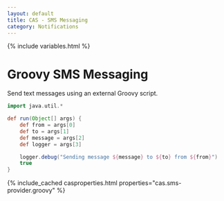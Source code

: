 ```yaml
---
layout: default
title: CAS - SMS Messaging
category: Notifications
---
```


{% include variables.html %}

# Groovy SMS Messaging

Send text messages using an external Groovy script.

```groovy
import java.util.*

def run(Object[] args) {
    def from = args[0]
    def to = args[1]
    def message = args[2]
    def logger = args[3]

    logger.debug("Sending message ${message} to ${to} from ${from}")
    true
}
```

{% include_cached casproperties.html properties="cas.sms-provider.groovy" %}

